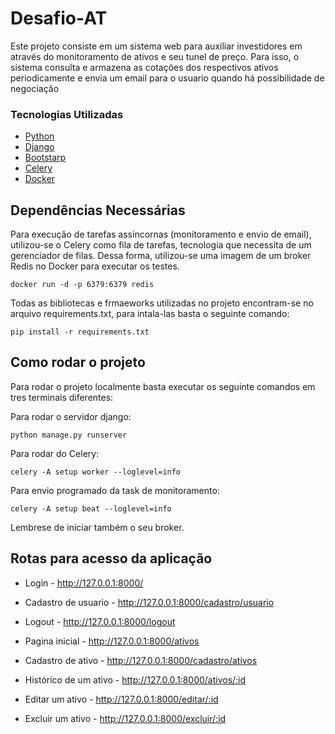 # Desafio-AT

Este projeto consiste em um sistema web para auxiliar investidores em através do monitoramento de ativos e
seu tunel de preço. Para isso, o sistema consulta e armazena as cotações dos respectivos ativos periodicamente e envia um email para o usuario quando há possibilidade de negociação

### Tecnologias Utilizadas

- [Python](https://docs.python.org/pt-br/3/)
- [Django](https://docs.djangoproject.com/pt-br/5.1/)
- [Bootstarp](https://getbootstrap.com.br/docs/4.1/getting-started/introduction/)
- [Celery](https://docs.celeryq.dev/en/stable/)
- [Docker](https://docs.docker.com/reference/)

## Dependências Necessárias

Para execução de tarefas assincornas (monitoramento e envio de email), utilizou-se o Celery como fila de tarefas, tecnologia que necessita de um gerenciador de filas. Dessa forma, utilizou-se uma imagem de um broker Redis no Docker para executar os testes.

```
docker run -d -p 6379:6379 redis
```
Todas as bibliotecas e frmaeworks utilizadas no projeto encontram-se no arquivo requirements.txt, para intala-las basta o seguinte comando:

```
pip install -r requirements.txt
```

## Como rodar o projeto 

Para rodar o projeto localmente basta executar os seguinte comandos em tres terminais diferentes:

Para rodar o servidor django:

```
python manage.py runserver 
```

Para rodar do Celery:
```
celery -A setup worker --loglevel=info
```

Para envio programado da task de monitoramento:
```
celery -A setup beat --loglevel=info
```

Lembrese de iniciar também o seu broker.


## Rotas para acesso da aplicação

- Login - http://127.0.0.1:8000/

- Cadastro de usuario - http://127.0.0.1:8000/cadastro/usuario  

- Logout - http://127.0.0.1:8000/logout

- Pagina inicial - http://127.0.0.1:8000/ativos

- Cadastro de ativo - http://127.0.0.1:8000/cadastro/ativos

- Histórico de um ativo - http://127.0.0.1:8000/ativos/:id 

- Editar um ativo - http://127.0.0.1:8000/editar/:id

- Excluir um ativo - http://127.0.0.1:8000/excluir/:id


